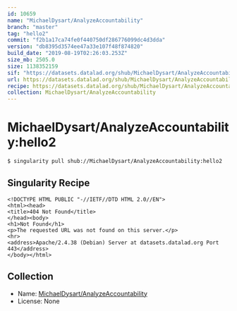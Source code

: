 ```yaml
---
id: 10659
name: "MichaelDysart/AnalyzeAccountability"
branch: "master"
tag: "hello2"
commit: "f2b1a17ca74fe0f440750df286776099dc4d3dda"
version: "db8395d3574ee47a33e107f48f874820"
build_date: "2019-08-19T02:26:03.253Z"
size_mb: 2505.0
size: 1138352159
sif: "https://datasets.datalad.org/shub/MichaelDysart/AnalyzeAccountability/hello2/2019-08-19-f2b1a17c-db8395d3/db8395d3574ee47a33e107f48f874820.sif"
url: https://datasets.datalad.org/shub/MichaelDysart/AnalyzeAccountability/hello2/2019-08-19-f2b1a17c-db8395d3/
recipe: https://datasets.datalad.org/shub/MichaelDysart/AnalyzeAccountability/hello2/2019-08-19-f2b1a17c-db8395d3/Singularity
collection: MichaelDysart/AnalyzeAccountability
---
```


# MichaelDysart/AnalyzeAccountability:hello2

```bash
$ singularity pull shub://MichaelDysart/AnalyzeAccountability:hello2
```

## Singularity Recipe

```singularity
<!DOCTYPE HTML PUBLIC "-//IETF//DTD HTML 2.0//EN">
<html><head>
<title>404 Not Found</title>
</head><body>
<h1>Not Found</h1>
<p>The requested URL was not found on this server.</p>
<hr>
<address>Apache/2.4.38 (Debian) Server at datasets.datalad.org Port 443</address>
</body></html>
```

## Collection

 - Name: [MichaelDysart/AnalyzeAccountability](https://github.com/MichaelDysart/AnalyzeAccountability)
 - License: None

